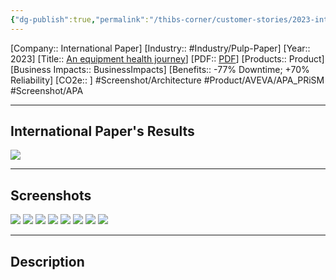 ```yaml
---
{"dg-publish":true,"permalink":"/thibs-corner/customer-stories/2023-international-paper-an-equipment-health-journey/"}
---
```


[Company:: International Paper]
[Industry:: #Industry/Pulp-Paper]
[Year:: 2023]
[Title:: [An equipment health journey](Homepage%20Example.md)]
[PDF:: [PDF](Homepage%20Example.md)]
[Products:: Product]
[Business Impacts:: BusinessImpacts]
[Benefits:: -77% Downtime; +70% Reliability]
[CO2e:: ]
#Screenshot/Architecture  #Product/AVEVA/APA_PRiSM #Screenshot/APA 

---
## International Paper's Results
![](https://i.imgur.com/F3ztgnM.png)

---
## Screenshots
![](https://i.imgur.com/bJW9T6v.png)
![](https://i.imgur.com/31GJjmQ.png)
![](https://i.imgur.com/FJL29Vj.png)
![](https://i.imgur.com/8DugBb2.png)
![](https://i.imgur.com/Jm3joSN.png)
![](https://i.imgur.com/ttJFAOX.png)
![](https://i.imgur.com/Fcz64GF.png)
![](https://i.imgur.com/Ptt3U74.png)

---
## Description